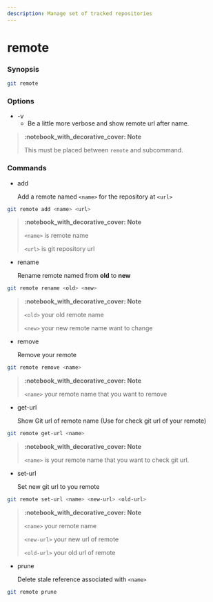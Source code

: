 ```yaml
---
description: Manage set of tracked repositories
---
```


# remote

### Synopsis

```bash
git remote
```

### Options

* \-v
  * Be a little more verbose and show remote url after name.

> ****:notebook\_with\_decorative\_cover:** Note**
>
> This must be placed between `remote` and subcommand.

### Commands

*   add

    Add a remote named `<name>` for the repository at `<url>`&#x20;

```bash
git remote add <name> <url>
```

> ****:notebook\_with\_decorative\_cover:** Note**
>
> `<name>` is remote name
>
> `<url>` is git repository url

*   rename

    Rename remote named from **old** to **new**

```bash
git remote rename <old> <new>
```

> ****:notebook\_with\_decorative\_cover:** Note**
>
> `<old>` your old remote name
>
> `<new>` your new remote name want to change

*   remove

    Remove your remote

```bash
git remote remove <name>
```

> ****:notebook\_with\_decorative\_cover:** Note**
>
> `<name>` your remote name that you want to remove

*   get-url

    Show Git url of remote name (Use for check git url of your remote)

```bash
git remote get-url <name>
```

> ****:notebook\_with\_decorative\_cover:** Note**
>
> `<name>` is your remote name that you want to check git url.

*   set-url

    Set new git url to you remote

```bash
git remote set-url <name> <new-url> <old-url>
```

> ****:notebook\_with\_decorative\_cover:** Note**
>
> `<name>` your remote name
>
> `<new-url>` your new url of remote
>
> `<old-url>` your old url of remote

*   prune

    Delete stale reference associated with `<name>`

```bash
git remote prune
```

